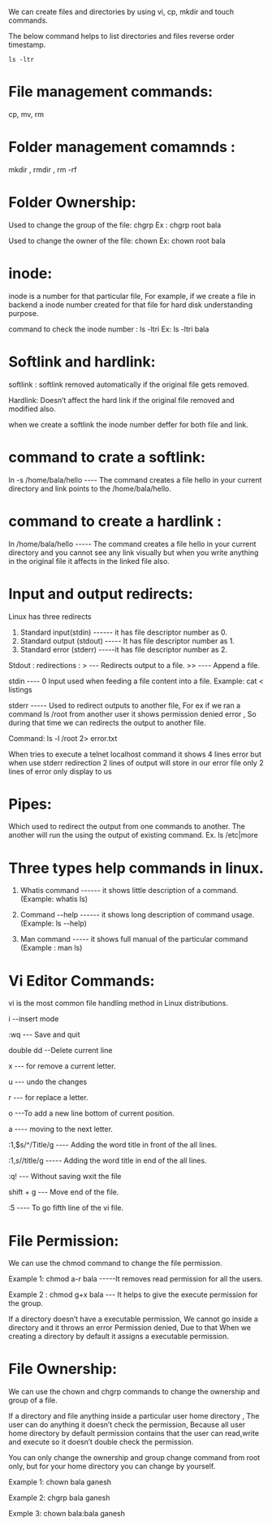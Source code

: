 We can create files and directories by using vi, cp, mkdir and touch commands.

The below command helps to list directories and files reverse order timestamp.

```
ls -ltr
```
# File management commands: 

cp, mv, rm

# Folder management comamnds : 

mkdir , rmdir , rm -rf

# Folder Ownership:

Used to change the group of the file: chgrp <groupname> <filename> Ex : chgrp root bala

Used to change the owner of the file: chown <ownername> <filename> Ex: chown root bala

# inode: 

inode is a number for that particular file, For example, if we create a file in backend a inode number created for that file for hard disk understanding purpose.

command to check the inode number : ls -ltri <filename>  Ex: ls -ltri bala

# Softlink and hardlink:

softlink : softlink removed automatically if the original file gets removed.

Hardlink: Doesn’t affect the hard link if the original file removed and modified also.

when we create a softlink the inode number deffer for both file and link.

# command to crate a softlink: 

ln -s /home/bala/hello ---- The command creates a file hello in your current directory and link points to the /home/bala/hello.

# command to create a hardlink : 

ln /home/bala/hello ----- The command creates a file hello in your current directory and you cannot see any link visually but when you write anything in the original file it affects in the linked file also.

# Input and output redirects:

Linux has three redirects

1. Standard input(stdin) ------ it has file descriptor number as 0.
2. Standard output (stdout) ----- It has file descriptor number as 1.
3. Standard error (stderr) -----it has file descriptor number as 2.

Stdout : redirections : >  --- Redirects output to a file.   >>  ---- Append a file.

stdin ---- 0 Input used when feeding a file content into a file.  Example: cat < listings

stderr ----- Used to redirect outputs to another file, For ex if we ran a command ls /root from another user it shows permission denied error , So during that time we can redirects the output to another file.

Command: ls -l /root 2> error.txt

When tries to execute a telnet localhost command it shows 4 lines error but when use stderr redirection 2 lines of output will store in our error file only 2 lines of error only display to us

# Pipes: 

Which used to redirect the output from one commands to another. The another will run the using the output of existing command.  Ex. ls /etc|more


# Three types help commands in linux.

1. Whatis command ------ it shows little description of a command. (Example: whatis ls)

2. Command --help ------  it shows long description of command usage. (Example: ls --help)

3. Man command  ----- it shows full manual of the particular command (Example : man ls)

# Vi Editor Commands:

vi is the most common file handling method in Linux distributions.

i --insert mode 

:wq --- Save and quit

double dd --Delete current line

x --- for remove a current letter.

u --- undo the changes  

r --- for replace a letter. 

o ---To add a new line bottom of current position.

a ---- moving to the next letter.

:1,$s/^/Title/g ---- Adding the word title in front of the all lines.

:1,$s/$/title/g ----- Adding the word title in end of the all lines.

:q! --- Without saving wxit the file

shift + g --- Move end of the file.

:5 ---- To go fifth line of the vi file.

# File Permission:

We can use the chmod command to change the file permission.

Example 1: chmod a-r bala -----It removes read permission for all the users.

Example 2 : chmod g+x bala --- It helps to give the execute permission for the group.

If a directory doesn’t have a executable permission, We cannot go inside a directory and it throws an error Permission denied, Due to that When we creating a directory by default it assigns a executable permission.

# File Ownership:

We can use the chown and chgrp commands to change the ownership and group of a file.

If a directory and file anything inside a particular user home directory , The user can do anything it doesn’t check the permission, Because all user home directory by default permission contains that the user can read,write and execute so it doesn’t double check the permission.

You can only change the ownership and group change command from root only, but for your home directory you can change by yourself.

Example 1: chown bala ganesh

Example 2: chgrp bala ganesh

Exmple 3: chown bala:bala ganesh
